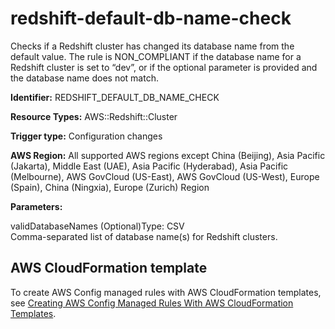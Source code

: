 # redshift\-default\-db\-name\-check<a name="redshift-default-db-name-check"></a>

Checks if a Redshift cluster has changed its database name from the default value\. The rule is NON\_COMPLIANT if the database name for a Redshift cluster is set to “dev”, or if the optional parameter is provided and the database name does not match\. 

**Identifier:** REDSHIFT\_DEFAULT\_DB\_NAME\_CHECK

**Resource Types:** AWS::Redshift::Cluster

**Trigger type:** Configuration changes

**AWS Region:** All supported AWS regions except China \(Beijing\), Asia Pacific \(Jakarta\), Middle East \(UAE\), Asia Pacific \(Hyderabad\), Asia Pacific \(Melbourne\), AWS GovCloud \(US\-East\), AWS GovCloud \(US\-West\), Europe \(Spain\), China \(Ningxia\), Europe \(Zurich\) Region

**Parameters:**

validDatabaseNames \(Optional\)Type: CSV  
Comma\-separated list of database name\(s\) for Redshift clusters\.

## AWS CloudFormation template<a name="w2aac12c33c15b9d469c17"></a>

To create AWS Config managed rules with AWS CloudFormation templates, see [Creating AWS Config Managed Rules With AWS CloudFormation Templates](aws-config-managed-rules-cloudformation-templates.md)\.